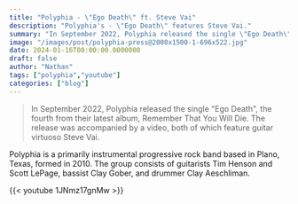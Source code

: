 ```yaml
---
title: "Polyphia - \"Ego Death\" ft. Steve Vai"
description: "Polyphia's - \"Ego Death\" features Steve Vai."
summary: "In September 2022, Polyphia released the single \"Ego Death\" featuring guitar virtuoso Steve Vai."
image: "/images/post/polyphia-press@2000x1500-1-696x522.jpg"
date: 2024-01-16T00:00:00.0000000
draft: false
author: "Nathan"
tags: ["polyphia","youtube"]
categories: ["blog"]
---
```

> In September 2022, Polyphia released the single "Ego Death", the fourth from their latest album, Remember That You Will Die. The release was accompanied by a video, both of which feature guitar virtuoso Steve Vai.

Polyphia is a primarily instrumental progressive rock band based in Plano, Texas, formed in 2010. The group consists of guitarists Tim Henson and Scott LePage, bassist Clay Gober, and drummer Clay Aeschliman. 

{{< youtube 1JNmz17gnMw >}}